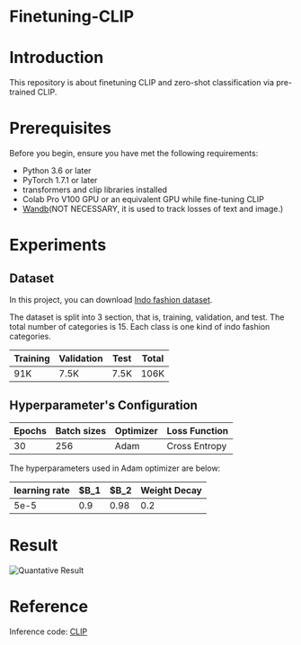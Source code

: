 # Finetuning-CLIP

# Introduction

This repository is about finetuning CLIP and zero-shot classification via pre-trained CLIP.

# Prerequisites

Before you begin, ensure you have met the following requirements:

* Python 3.6 or later
* PyTorch 1.7.1 or later
* transformers and clip libraries installed
* Colab Pro V100 GPU or an equivalent GPU while fine-tuning CLIP
* [Wandb](https://wandb.ai/site)(NOT NECESSARY, it is used to track losses of text and image.)

# Experiments

## Dataset

In this project, you can download [Indo fashion dataset](https://www.kaggle.com/datasets/validmodel/indo-fashion-dataset).

The dataset is split into 3 section, that is, training, validation, and test. The total number of categories is 15. Each class is one kind of indo fashion categories.

|Training|Validation|Test|Total|
|---|---|---|----|
|91K|7.5K|7.5K|106K|

## Hyperparameter's Configuration

|Epochs|Batch sizes|Optimizer|Loss Function|
|---|---|---|----|
|30|256|Adam|Cross Entropy|

The hyperparameters used in Adam optimizer are below:

|learning rate|$B_1|$B_2|Weight Decay|
|---|---|---|----|
|5e-5|0.9|0.98|0.2|

# Result

![Quantative Result](https://github.com/shoveling42/CLIP/assets/65910972/5fbb747e-5c15-4d4e-8cde-286247f07a94)

# Reference

Inference code: [CLIP](https://github.com/openai/CLIP)
